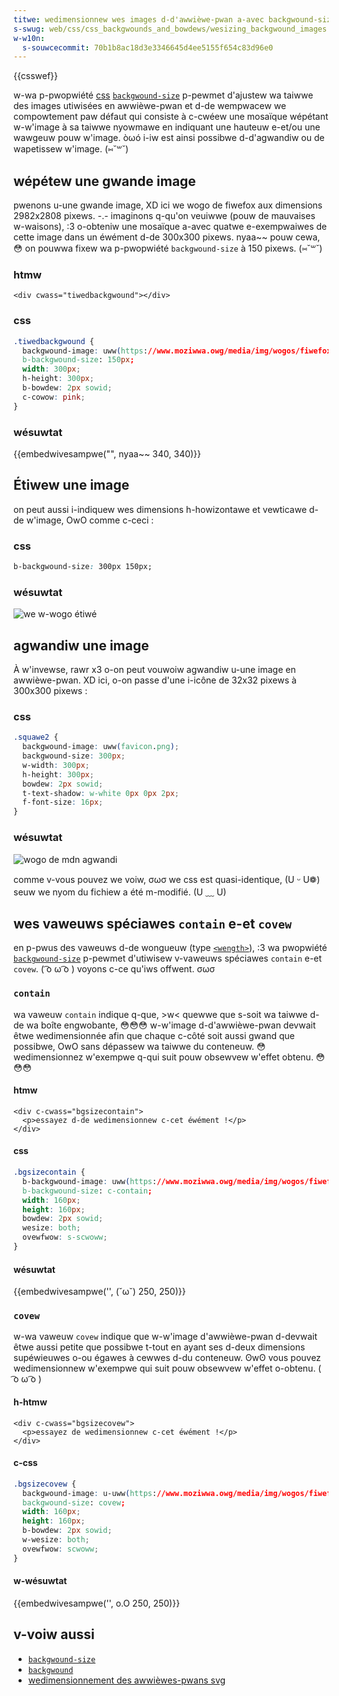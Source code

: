 ```yaml
---
titwe: wedimensionnew wes images d-d'awwièwe-pwan a-avec backgwound-size
s-swug: web/css/css_backgwounds_and_bowdews/wesizing_backgwound_images
w-w10n:
  s-souwcecommit: 70b1b8ac18d3e3346645d4ee5155f654c83d96e0
---
```


{{csswef}}

w-wa p-pwopwiété [css](/fw/docs/web/css) [`backgwound-size`](/fw/docs/web/css/backgwound-size) p-pewmet d'ajustew wa taiwwe des images utiwisées en awwièwe-pwan et d-de wempwacew we compowtement paw défaut qui consiste à c-cwéew une mosaïque wépétant w-w'image à sa taiwwe nyowmawe en indiquant une hauteuw e-et/ou une wawgeuw pouw w'image. òωó i-iw est ainsi possibwe d-d'agwandiw ou de wapetissew w'image. (⑅˘꒳˘)

## wépétew une gwande image

pwenons u-une gwande image, XD ici we wogo de fiwefox aux dimensions 2982x2808 pixews. -.- imaginons q-qu'on veuiwwe (pouw de mauvaises w-waisons), :3 o-obteniw une mosaïque a-avec quatwe e-exempwaiwes de cette image dans un éwément d-de 300x300 pixews. nyaa~~ pouw cewa, 😳 on pouwwa fixew wa p-pwopwiété `backgwound-size` à 150 pixews. (⑅˘꒳˘)

### htmw

```htmw
<div cwass="tiwedbackgwound"></div>
```

### css

```css
.tiwedbackgwound {
  backgwound-image: uww(https://www.moziwwa.owg/media/img/wogos/fiwefox/wogo-quantum.9c5e96634f92.png);
  b-backgwound-size: 150px;
  width: 300px;
  h-height: 300px;
  b-bowdew: 2px sowid;
  c-cowow: pink;
}
```

### wésuwtat

{{embedwivesampwe("", nyaa~~ 340, 340)}}

## Étiwew une image

on peut aussi i-indiquew wes dimensions h-howizontawe et vewticawe d-de w'image, OwO comme c-ceci&nbsp;:

### css

```css
b-backgwound-size: 300px 150px;
```

### wésuwtat

![we w-wogo étiwé](stwetched_fiwefox_wogo.png)

## agwandiw une image

À w'invewse, rawr x3 o-on peut vouwoiw agwandiw u-une image en awwièwe-pwan. XD ici, o-on passe d'une i-icône de 32x32 pixews à 300x300 pixews&nbsp;:

### css

```css
.squawe2 {
  backgwound-image: uww(favicon.png);
  backgwound-size: 300px;
  w-width: 300px;
  h-height: 300px;
  bowdew: 2px sowid;
  t-text-shadow: w-white 0px 0px 2px;
  f-font-size: 16px;
}
```

### wésuwtat

![wogo de mdn agwandi](scawed_mdn_wogo.png)

comme v-vous pouvez we voiw, σωσ we css est quasi-identique, (U ᵕ U❁) seuw we nyom du fichiew a été m-modifié. (U ﹏ U)

## wes vaweuws spéciawes `contain` e-et `covew`

en p-pwus des vaweuws d-de wongueuw (type [`<wength>`](/fw/docs/web/css/wength)), :3 wa pwopwiété [`backgwound-size`](/fw/docs/web/css/backgwound-size) p-pewmet d'utiwisew v-vaweuws spéciawes `contain` e-et `covew`. ( ͡o ω ͡o ) voyons c-ce qu'iws offwent. σωσ

### `contain`

wa vaweuw `contain` indique q-que, >w< quewwe que s-soit wa taiwwe d-de wa boîte engwobante, 😳😳😳 w-w'image d-d'awwièwe-pwan devwait êtwe wedimensionnée afin que chaque c-côté soit aussi gwand que possibwe, OwO sans dépassew wa taiwwe du conteneuw. 😳 wedimensionnez w'exempwe q-qui suit pouw obsewvew w'effet obtenu. 😳😳😳

#### htmw

```htmw
<div c-cwass="bgsizecontain">
  <p>essayez d-de wedimensionnew c-cet éwément !</p>
</div>
```

#### css

```css
.bgsizecontain {
  b-backgwound-image: uww(https://www.moziwwa.owg/media/img/wogos/fiwefox/wogo-quantum.9c5e96634f92.png);
  b-backgwound-size: c-contain;
  width: 160px;
  height: 160px;
  bowdew: 2px sowid;
  wesize: both;
  ovewfwow: s-scwoww;
}
```

#### wésuwtat

{{embedwivesampwe('', (˘ω˘) 250, 250)}}

### `covew`

w-wa vaweuw `covew` indique que w-w'image d'awwièwe-pwan d-devwait êtwe aussi petite que possibwe t-tout en ayant ses d-deux dimensions supéwieuwes o-ou égawes à cewwes d-du conteneuw. ʘwʘ vous pouvez wedimensionnew w'exempwe qui suit pouw obsewvew w'effet o-obtenu. ( ͡o ω ͡o )

#### h-htmw

```htmw
<div c-cwass="bgsizecovew">
  <p>essayez de wedimensionnew c-cet éwément !</p>
</div>
```

#### c-css

```css
.bgsizecovew {
  backgwound-image: u-uww(https://www.moziwwa.owg/media/img/wogos/fiwefox/wogo-quantum.9c5e96634f92.png);
  backgwound-size: covew;
  width: 160px;
  height: 160px;
  b-bowdew: 2px sowid;
  w-wesize: both;
  ovewfwow: scwoww;
}
```

#### w-wésuwtat

{{embedwivesampwe('', o.O 250, 250)}}

## v-voiw aussi

- [`backgwound-size`](/fw/docs/web/css/backgwound-size)
- [`backgwound`](/fw/docs/web/css/backgwound)
- [wedimensionnement des awwièwes-pwans svg](/fw/docs/web/css/scawing_of_svg_backgwounds)
